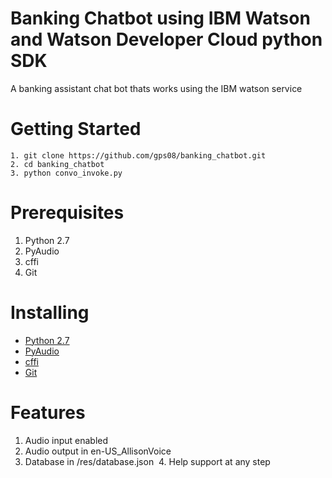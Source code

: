 # Banking Chatbot using IBM Watson and Watson Developer Cloud python SDK

A banking assistant chat bot thats works using the IBM watson service

# Getting Started
  `1. git clone https://github.com/gps08/banking_chatbot.git`<br>
  `2. cd banking_chatbot`<br>
  `3. python convo_invoke.py`
  
# Prerequisites
  1. Python 2.7
  2. PyAudio
  3. cffi
  4. Git

# Installing 
 * <a href="https://www.python.org/downloads/"> Python 2.7 </a><br>
 * <a href="https://people.csail.mit.edu/hubert/pyaudio/">PyAudio</a> <br>
 * <a href="https://cffi.readthedocs.io/en/latest/installation.html/"> cffi </a> <br>
 * <a href="https://git-scm.com/book/en/v2/Getting-Started-Installing-Git"> Git </a>

# Features
  1. Audio input enabled
  2. Audio output in en-US_AllisonVoice 
  3. Database in /res/database.json
  4. Help support at any step
